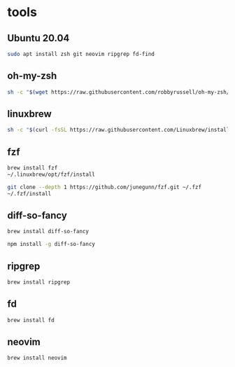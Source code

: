 # tools

## Ubuntu 20.04

```bash
sudo apt install zsh git neovim ripgrep fd-find
```

## oh-my-zsh

```bash
sh -c "$(wget https://raw.githubusercontent.com/robbyrussell/oh-my-zsh/master/tools/install.sh -O -)"
```

## linuxbrew

```bash
sh -c "$(curl -fsSL https://raw.githubusercontent.com/Linuxbrew/install/master/install.sh)"
```

## fzf

```bash
brew install fzf
~/.linuxbrew/opt/fzf/install
```

```bash
git clone --depth 1 https://github.com/junegunn/fzf.git ~/.fzf
~/.fzf/install
```

## diff-so-fancy

```bash
brew install diff-so-fancy
```

```bash
npm install -g diff-so-fancy
```

## ripgrep

```bash
brew install ripgrep
```

## fd

```bash
brew install fd
```

## neovim

```bash
brew install neovim
```
